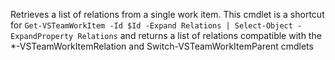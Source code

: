 Retrieves a list of relations from a single work item.
This cmdlet is a shortcut for `Get-VSTeamWorkItem -Id $Id -Expand Relations | Select-Object -ExpandProperty Relations` and returns a list of relations compatible with the *-VSTeamWorkItemRelation and Switch-VSTeamWorkItemParent cmdlets

